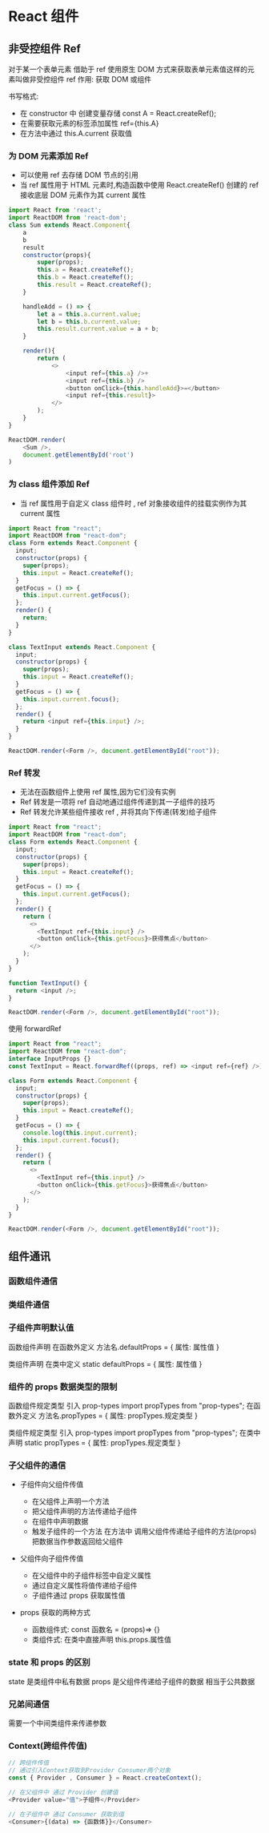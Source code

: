 # React 组件

## 非受控组件 Ref

对于某一个表单元素 借助于 ref 使用原生 DOM 方式来获取表单元素值这样的元素叫做非受控组件
ref 作用: 获取 DOM 或组件

书写格式:

- 在 constructor 中 创建变量存储 const A = React.createRef();
- 在需要获取元素的标签添加属性 ref={this.A}
- 在方法中通过 this.A.current 获取值

### 为 DOM 元素添加 Ref

- 可以使用 ref 去存储 DOM 节点的引用
- 当 ref 属性用于 HTML 元素时,构造函数中使用 React.createRef() 创建的 ref 接收底层 DOM 元素作为其 current 属性

```js
import React from 'react';
import ReactDOM from 'react-dom';
class Sum extends React.Component{
    a
    b
    result
    constructor(props){
        super(props);
        this.a = React.createRef();
        this.b = React.createRef();
        this.result = React.createRef();
    }

    handleAdd = () => {
        let a = this.a.current.value;
        let b = this.b.current.value;
        this.result.current.value = a + b;
    }

    render(){
        return (
            <>
                <input ref={this.a} />+
                <input ref={this.b} />
                <button onClick={this.handleAdd}>=</button>
                <input ref={this.result}>
            </>
        );
    }
}

ReactDOM.render(
    <Sum />,
    document.getElementById('root')
)
```

### 为 class 组件添加 Ref

- 当 ref 属性用于自定义 class 组件时 , ref 对象接收组件的挂载实例作为其 current 属性

```js
import React from "react";
import ReactDOM from "react-dom";
class Form extends React.Component {
  input;
  constructor(props) {
    super(props);
    this.input = React.createRef();
  }
  getFocus = () => {
    this.input.current.getFocus();
  };
  render() {
    return;
  }
}

class TextInput extends React.Component {
  input;
  constructor(props) {
    super(props);
    this.input = React.createRef();
  }
  getFocus = () => {
    this.input.current.focus();
  };
  render() {
    return <input ref={this.input} />;
  }
}

ReactDOM.render(<Form />, document.getElementById("root"));
```

### Ref 转发

- 无法在函数组件上使用 ref 属性,因为它们没有实例
- Ref 转发是一项将 ref 自动地通过组件传递到其一子组件的技巧
- Ref 转发允许某些组件接收 ref , 并将其向下传递(转发)给子组件

```js
import React from "react";
import ReactDOM from "react-dom";
class Form extends React.Component {
  input;
  constructor(props) {
    super(props);
    this.input = React.createRef();
  }
  getFocus = () => {
    this.input.current.getFocus();
  };
  render() {
    return (
      <>
        <TextInput ref={this.input} />
        <button onClick={this.getFocus}>获得焦点</button>
      </>
    );
  }
}

function TextInput() {
  return <input />;
}

ReactDOM.render(<Form />, document.getElementById("root"));
```

使用 forwardRef

```js
import React from "react";
import ReactDOM from "react-dom";
interface InputProps {}
const TextInput = React.forwardRef((props, ref) => <input ref={ref} />);

class Form extends React.Component {
  input;
  constructor(props) {
    super(props);
    this.input = React.createRef();
  }
  getFocus = () => {
    console.log(this.input.current);
    this.input.current.focus();
  };
  render() {
    return (
      <>
        <TextInput ref={this.input} />
        <button onClick={this.getFocus}>获得焦点</button>
      </>
    );
  }
}

ReactDOM.render(<Form />, document.getElementById("root"));
```

## 组件通讯

### 函数组件通信

### 类组件通信

### 子组件声明默认值

函数组件声明
在函数外定义 方法名.defaultProps = { 属性: 属性值 }

类组件声明
在类中定义 static defaultProps = { 属性: 属性值 }

### 组件的 props 数据类型的限制

函数组件规定类型
引入 prop-types import propTypes from "prop-types";
在函数外定义 方法名.propTypes = { 属性: propTypes.规定类型 }

类组件规定类型
引入 prop-types import propTypes from "prop-types";
在类中声明 static propTypes = { 属性: propTypes.规定类型 }

### 子父组件的通信

- 子组件向父组件传值

  - 在父组件上声明一个方法
  - 把父组件声明的方法传递给子组件
  - 在组件中声明数据
  - 触发子组件的一个方法 在方法中 调用父组件传递给子组件的方法(props) 把数据当作参数返回给父组件

- 父组件向子组件传值

  - 在父组件中的子组件标签中自定义属性
  - 通过自定义属性将值传递给子组件
  - 子组件通过 props 获取属性值

- props 获取的两种方式
  - 函数组件式:
    const 函数名 = (props)=> {}
  - 类组件式:
    在类中直接声明 this.props.属性值

### state 和 props 的区别

state 是类组件中私有数据
props 是父组件传递给子组件的数据 相当于公共数据

### 兄弟间通信

需要一个中间类组件来传递参数

### Context(跨组件传值)

```js
// 跨组件传值
// 通过引入Context获取到Provider Consumer两个对象
const { Provider , Consumer } = React.createContext();

// 在父组件中 通过 Provider 创建值
<Provider value="值">子组件</Provider>

// 在子组件中 通过 Consumer 获取到值
<Consumer>{(data) => {函数体}}</Consumer>
```
